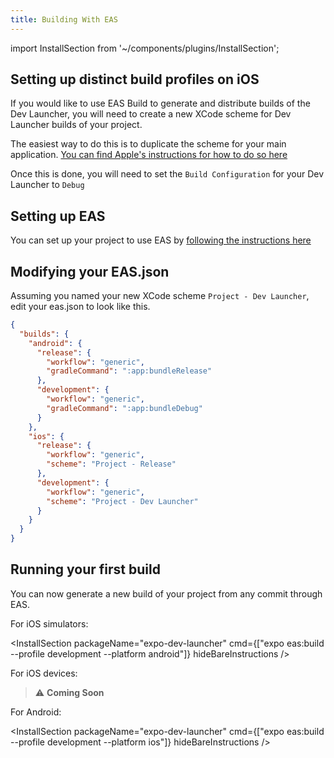 ```yaml
---
title: Building With EAS
---
```


import InstallSection from '~/components/plugins/InstallSection';

## Setting up distinct build profiles on iOS

If you would like to use EAS Build to generate and distribute builds of the Dev Launcher, you will need to create a new XCode scheme for Dev Launcher builds of your project.

The easiest way to do this is to duplicate the scheme for your main application. [You can find Apple's instructions for how to do so here](https://developer.apple.com/library/archive/documentation/ToolsLanguages/Conceptual/Xcode_Overview/ManagingSchemes.html)

Once this is done, you will need to set the `Build Configuration` for your Dev Launcher to `Debug`

## Setting up EAS

You can set up your project to use EAS by [following the instructions here](/build/walkthrough/#configure-your-project-for-eas-build)

## Modifying your EAS.json

Assuming you named your new XCode scheme `Project - Dev Launcher`, edit your eas.json to look like this.

```json
{
  "builds": {
    "android": {
      "release": {
        "workflow": "generic",
        "gradleCommand": ":app:bundleRelease"
      },
      "development": {
        "workflow": "generic",
        "gradleCommand": ":app:bundleDebug"
      }
    },
    "ios": {
      "release": {
        "workflow": "generic",
        "scheme": "Project - Release"
      },
      "development": {
        "workflow": "generic",
        "scheme": "Project - Dev Launcher"
      }
    }
  }
}
```

## Running your first build

You can now generate a new build of your project from any commit through EAS.

For iOS simulators:

<InstallSection packageName="expo-dev-launcher" cmd={["expo eas:build --profile development --platform android"]} hideBareInstructions />

For iOS devices:

> ⚠️ **Coming Soon**

For Android:

<InstallSection packageName="expo-dev-launcher" cmd={["expo eas:build --profile development --platform ios"]} hideBareInstructions />
